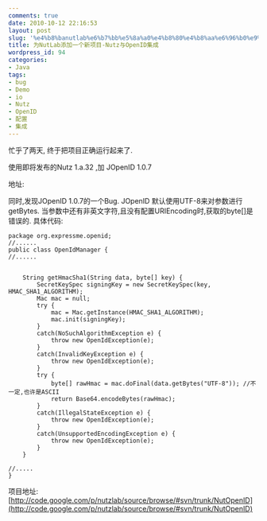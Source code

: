 ```yaml
---
comments: true
date: 2010-10-12 22:16:53
layout: post
slug: '%e4%b8%banutlab%e6%b7%bb%e5%8a%a0%e4%b8%80%e4%b8%aa%e6%96%b0%e9%a1%b9%e7%9b%ae-nutz%e4%b8%8eopenid%e9%9b%86%e6%88%90'
title: 为NutLab添加一个新项目-Nutz与OpenID集成
wordpress_id: 94
categories:
- Java
tags:
- bug
- Demo
- io
- Nutz
- OpenID
- 配置
- 集成
---
```


忙乎了两天, 终于把项目正确运行起来了.

使用即将发布的Nutz 1.a.32 ,加 JOpenID 1.0.7

地址: [](http://code.google.com/p/nutzlab/source/browse/#svn/trunk/NutOpenID)

同时,发现JOpenID 1.0.7的一个Bug.
JOpenID 默认使用UTF-8来对参数进行getBytes. 当参数中还有非英文字符,且没有配置URIEncoding时,获取的byte[]是错误的.
具体代码:

    
    
    package org.expressme.openid;
    //......
    public class OpenIdManager {
    //......
    
    
        String getHmacSha1(String data, byte[] key) {
            SecretKeySpec signingKey = new SecretKeySpec(key, HMAC_SHA1_ALGORITHM);
            Mac mac = null;
            try {
                mac = Mac.getInstance(HMAC_SHA1_ALGORITHM);
                mac.init(signingKey);
            }
            catch(NoSuchAlgorithmException e) {
                throw new OpenIdException(e);
            }
            catch(InvalidKeyException e) {
                throw new OpenIdException(e);
            }
            try {
                byte[] rawHmac = mac.doFinal(data.getBytes("UTF-8")); //不一定,也许是ASCII
                return Base64.encodeBytes(rawHmac);
            }
            catch(IllegalStateException e) {
                throw new OpenIdException(e);
            }
            catch(UnsupportedEncodingException e) {
                throw new OpenIdException(e);
            }
        }
    
    //.....
    }
    


项目地址: [http://code.google.com/p/nutzlab/source/browse/#svn/trunk/NutOpenID](http://code.google.com/p/nutzlab/source/browse/#svn/trunk/NutOpenID)
